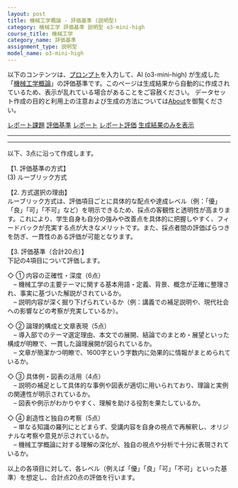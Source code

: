 ```yaml
---
layout: post
title: 機械工学概論 - 評価基準 (説明型)
category: 機械工学 評価基準 説明型 o3-mini-high
course_title: 機械工学
category_name: 評価基準
assignment_type: 説明型
model_name: o3-mini-high
---
```


以下のコンテンツは、[プロンプト](https://github.com/takedatoshiyuki/synthetic_assignments/tree/main/generated/機械工学/o3-mini-high/prompt_評価基準-説明型.md)を入力して、AI (o3-mini-high) が生成した「[機械工学概論](/contents/機械工学/)」の評価基準です。このページは生成結果から自動的に作成されているため、表示が乱れている場合があることをご容赦ください。
データセット作成の目的と利用上の注意および生成の方法については[About](/About)を御覧ください。

[レポート課題](../レポート課題-説明型)
[評価基準](../評価基準-説明型)
[レポート](../レポート-説明型)
[レポート評価](../レポート評価-説明型)
[生成結果のみを表示](https://github.com/takedatoshiyuki/synthetic_assignments/tree/main/generated/機械工学/o3-mini-high/評価基準-説明型.md)
  

***
***
  
以下、3点に沿って作成します。

【1. 評価基準の方式】  
(3) ルーブリック方式

【2. 方式選択の理由】  
ルーブリック方式は、評価項目ごとに具体的な配点や達成レベル（例：「優」「良」「可」「不可」など）を明示できるため、採点の客観性と透明性が高まります。これにより、学生自身も自分の強みや改善点を具体的に把握しやすく、フィードバックが充実する点が大きなメリットです。また、採点者間の評価ばらつきを防ぎ、一貫性のある評価が可能となります。

【3. 評価基準（合計20点）】  
下記の4項目について評価します。

◇ ① 内容の正確性・深度（6点）  
 – 機械工学の主要テーマに関する基本用語・定義、背景、概念が正確に整理され、事実に基づいた解説がされているか。  
 – 説明内容が深く掘り下げられているか（例：講義での補足説明や、現代社会への影響などの考察が充実しているか）。

◇ ② 論理的構成と文章表現（5点）  
 – 導入部でのテーマ選定理由、本文での展開、結論でのまとめ・展望といった構成が明瞭で、一貫した論理展開が図られているか。  
 – 文章が簡潔かつ明瞭で、1600字という字数内に効果的に情報がまとめられているか。

◇ ③ 具体例・図表の活用（4点）  
 – 説明の補足として具体的な事例や図表が適切に用いられており、理論と実例の関連性が明示されているか。  
 – 図表や例示がわかりやすく、理解を助ける役割を果たしているか。

◇ ④ 創造性と独自の考察（5点）  
 – 単なる知識の羅列にとどまらず、受講内容を自身の視点で再解釈し、オリジナルな考察や意見が示されているか。  
 – 機械工学概論に対する理解の深化が、独自の視点や分析で十分に表現されているか。

以上の各項目に対して、各レベル（例えば「優」「良」「可」「不可」といった基準）を想定し、合計点20点の評価を行います。
